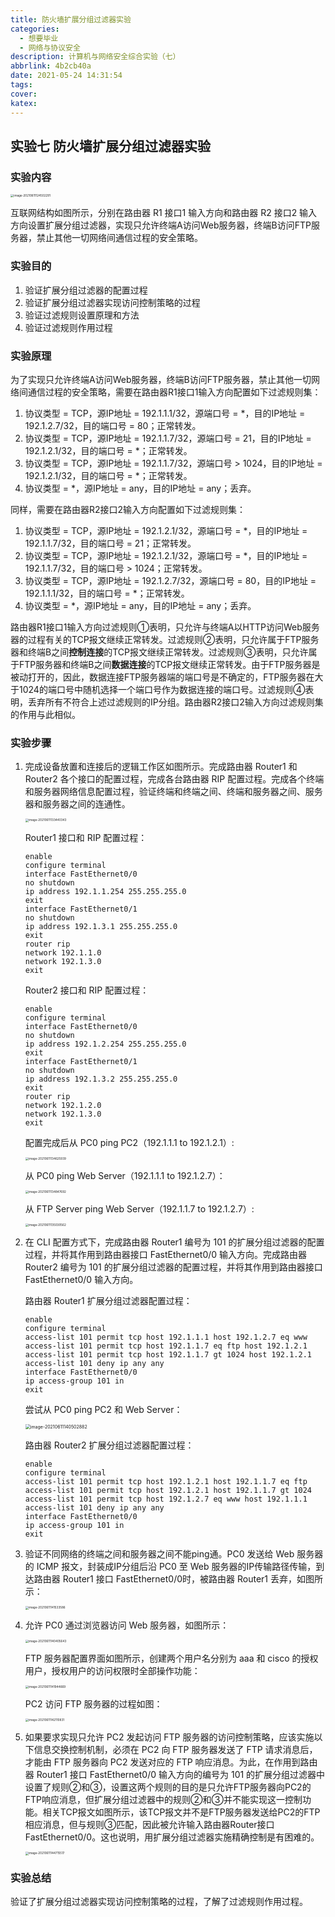 ```yaml
---
title: 防火墙扩展分组过滤器实验
categories:
  - 想要毕业
  - 网络与协议安全
description: 计算机与网络安全综合实验（七）
abbrlink: 4b2cb40a
date: 2021-05-24 14:31:54
tags:
cover:
katex:
---
```


## 实验七 防火墙扩展分组过滤器实验

### 实验内容

<img src="https://img.foopi.top/postpic/image-20210611124502291.webp" alt="image-20210611124502291" style="zoom:33%;" />

互联网结构如图所示，分别在路由器 R1 接口1 输入方向和路由器 R2 接口2 输入方向设置扩展分组过滤器，实现只允许终端A访问Web服务器，终端B访问FTP服务器，禁止其他一切网络间通信过程的安全策略。

### 实验目的

1. 验证扩展分组过滤器的配置过程
2. 验证扩展分组过滤器实现访问控制策略的过程
3. 验证过滤规则设置原理和方法
4. 验证过滤规则作用过程

### 实验原理

为了实现只允许终端A访问Web服务器，终端B访问FTP服务器，禁止其他一切网络间通信过程的安全策略，需要在路由器R1接口1输入方向配置如下过滤规则集：

1. 协议类型 = TCP，源IP地址 = 192.1.1.1/32，源端口号 = *，目的IP地址 = 192.1.2.7/32，目的端口号 = 80；正常转发。
2. 协议类型 = TCP，源IP地址 = 192.1.1.7/32，源端口号 = 21，目的IP地址 = 192.1.2.1/32，目的端口号 = *；正常转发。
3. 协议类型 = TCP，源IP地址 = 192.1.1.7/32，源端口号 > 1024，目的IP地址 = 192.1.2.1/32，目的端口号 = *；正常转发。
4. 协议类型 = *，源IP地址 = any，目的IP地址 = any；丢弃。

同样，需要在路由器R2接口2输入方向配置如下过滤规则集：

1. 协议类型 = TCP，源IP地址 = 192.1.2.1/32，源端口号 = *，目的IP地址 = 192.1.1.7/32，目的端口号 = 21；正常转发。
2. 协议类型 = TCP，源IP地址 = 192.1.2.1/32，源端口号 = *，目的IP地址 = 192.1.1.7/32，目的端口号 > 1024；正常转发。
3. 协议类型 = TCP，源IP地址 = 192.1.2.7/32，源端口号 = 80，目的IP地址 = 192.1.1.1/32，目的端口号 = *；正常转发。
4. 协议类型 = *，源IP地址 = any，目的IP地址 = any；丢弃。

路由器R1接口1输入方向过滤规则①表明，只允许与终端A以HTTP访问Web服务器的过程有关的TCP报文继续正常转发。过滤规则②表明，只允许属于FTP服务器和终端B之间**控制连接**的TCP报文继续正常转发。过滤规则③表明，只允许属于FTP服务器和终端B之间**数据连接**的TCP报文继续正常转发。由于FTP服务器是被动打开的，因此，数据连接FTP服务器端的端口号是不确定的，FTP服务器在大于1024的端口号中随机选择一个端口号作为数据连接的端口号。过滤规则④表明，丢弃所有不符合上述过滤规则的IP分组。路由器R2接口2输入方向过滤规则集的作用与此相似。

### 实验步骤

1. 完成设备放置和连接后的逻辑工作区如图所示。完成路由器 Router1 和 Router2 各个接口的配置过程，完成各台路由器 RIP 配置过程。完成各个终端和服务器网络信息配置过程，验证终端和终端之间、终端和服务器之间、服务器和服务器之间的连通性。

   <img src="https://img.foopi.top/postpic/image-20210611133440343.webp" alt="image-20210611133440343" style="zoom:33%;" />

   Router1 接口和 RIP 配置过程：

   ```shell
   enable
   configure terminal
   interface FastEthernet0/0
   no shutdown
   ip address 192.1.1.254 255.255.255.0
   exit
   interface FastEthernet0/1
   no shutdown
   ip address 192.1.3.1 255.255.255.0
   exit
   router rip
   network 192.1.1.0
   network 192.1.3.0
   exit
   ```

   Router2 接口和 RIP 配置过程：

   ```shell
   enable
   configure terminal
   interface FastEthernet0/0
   no shutdown
   ip address 192.1.2.254 255.255.255.0
   exit
   interface FastEthernet0/1
   no shutdown
   ip address 192.1.3.2 255.255.255.0
   exit
   router rip
   network 192.1.2.0
   network 192.1.3.0
   exit
   ```

   配置完成后从 PC0 ping PC2（192.1.1.1 to 192.1.2.1）:

   <img src="https://img.foopi.top/postpic/image-20210611134625939.webp" alt="image-20210611134625939" style="zoom:33%;" />

   从 PC0 ping Web Server（192.1.1.1 to 192.1.2.7）：

   <img src="https://img.foopi.top/postpic/image-20210611134847692.webp" alt="image-20210611134847692" style="zoom:33%;" />

   从 FTP Server ping Web Server（192.1.1.7 to 192.1.2.7）:

   <img src="https://img.foopi.top/postpic/image-20210611135030562.webp" alt="image-20210611135030562" style="zoom:33%;" />

2. 在 CLI 配置方式下，完成路由器 Router1 编号为 101 的扩展分组过滤器的配置过程，并将其作用到路由器接口 FastEthernet0/0 输入方向。完成路由器 Router2 编号为 101 的扩展分组过滤器的配置过程，并将其作用到路由器接口 FastEthernet0/0 输入方向。

   路由器 Router1 扩展分组过滤器配置过程：

   ```shell
   enable
   configure terminal
   access-list 101 permit tcp host 192.1.1.1 host 192.1.2.7 eq www
   access-list 101 permit tcp host 192.1.1.7 eq ftp host 192.1.2.1
   access-list 101 permit tcp host 192.1.1.7 gt 1024 host 192.1.2.1
   access-list 101 deny ip any any
   interface FastEthernet0/0
   ip access-group 101 in
   exit
   ```

   尝试从 PC0 ping PC2 和 Web Server：

   <img src="https://img.foopi.top/postpic/image-20210611140502882.webp" alt="image-20210611140502882" style="zoom:50%;" />

   路由器 Router2 扩展分组过滤器配置过程：

   ```shell
   enable
   configure terminal
   access-list 101 permit tcp host 192.1.2.1 host 192.1.1.7 eq ftp
   access-list 101 permit tcp host 192.1.2.1 host 192.1.1.7 gt 1024
   access-list 101 permit tcp host 192.1.2.7 eq www host 192.1.1.1
   access-list 101 deny ip any any
   interface FastEthernet0/0
   ip access-group 101 in
   exit
   ```

3. 验证不同网络的终端之间和服务器之间不能ping通。PC0 发送给 Web 服务器的 ICMP 报文，封装成IP分组后沿 PC0 至 Web 服务器的IP传输路径传输，到达路由器 Router1 接口 FastEthernet0/0时，被路由器 Router1 丢弃，如图所示：

   <img src="https://img.foopi.top/postpic/image-20210611141533586.webp" alt="image-20210611141533586" style="zoom:33%;" />

4. 允许 PC0 通过浏览器访问 Web 服务器，如图所示：

   <img src="https://img.foopi.top/postpic/image-20210611140405643.webp" alt="image-20210611140405643" style="zoom:33%;" />

   FTP 服务器配置界面如图所示，创建两个用户名分别为 aaa 和 cisco 的授权用户，授权用户的访问权限时全部操作功能：

   <img src="https://img.foopi.top/postpic/image-20210611141944669.webp" alt="image-20210611141944669" style="zoom:33%;" />

   PC2 访问 FTP 服务器的过程如图：

   <img src="https://img.foopi.top/postpic/image-20210611142110831.webp" alt="image-20210611142110831" style="zoom:33%;" />

5. 如果要求实现只允许 PC2 发起访问 FTP 服务器的访问控制策略，应该实施以下信息交换控制机制，必须在 PC2 向 FTP 服务器发送了 FTP 请求消息后，才能由 FTP 服务器向 PC2 发送对应的 FTP 响应消息。为此，在作用到路由器 Router1 接口 FastEthernet0/0 输入方向的编号为 101 的扩展分组过滤器中设置了规则②和③，设置这两个规则的目的是只允许FTP服务器向PC2的FTP响应消息，但扩展分组过滤器中的规则②和③并不能实现这一控制功能。相关TCP报文如图所示，该TCP报文并不是FTP服务器发送给PC2的FTP相应消息，但与规则③匹配，因此被允许输入路由器Router接口FastEthernet0/0。这也说明，用扩展分组过滤器实施精确控制是有困难的。

   <img src="https://img.foopi.top/postpic/image-20210611144715517.webp" alt="image-20210611144715517" style="zoom:33%;" />

### 实验总结

验证了扩展分组过滤器实现访问控制策略的过程，了解了过滤规则作用过程。
